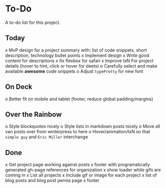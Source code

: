 # To-Do

A to-do list for this project.

## Today
x MvP design for a project summary with: list of code snippets, short description, technology bullet points
x Implement design
x Write good content for descriptions
x fix flexbox for safari
x Improve IxN For project details (hover to hint, click or hover for deets)
o Carefully select and make available **awesome** code snippets
o Adjust `typePretty` for new font

## On Deck
o Better fit on mobile and tablet (footer, reduce global padding/margins)

## Over the Rainbow
o Style blockquotes nicely
o Style lists in markdown posts nicely
o Move all van posts over from winterpress to here
o Hover/animation/IxN so that `simple guy` and `Eric Miller` interchange

## Done
x Get project page working against posts
x footer with programatically generated gh-page references for organization
x show loader while gifs are coming in
x List all projects
x Include gif or image for each project
x list of blog posts and blog post perma page
x footer
